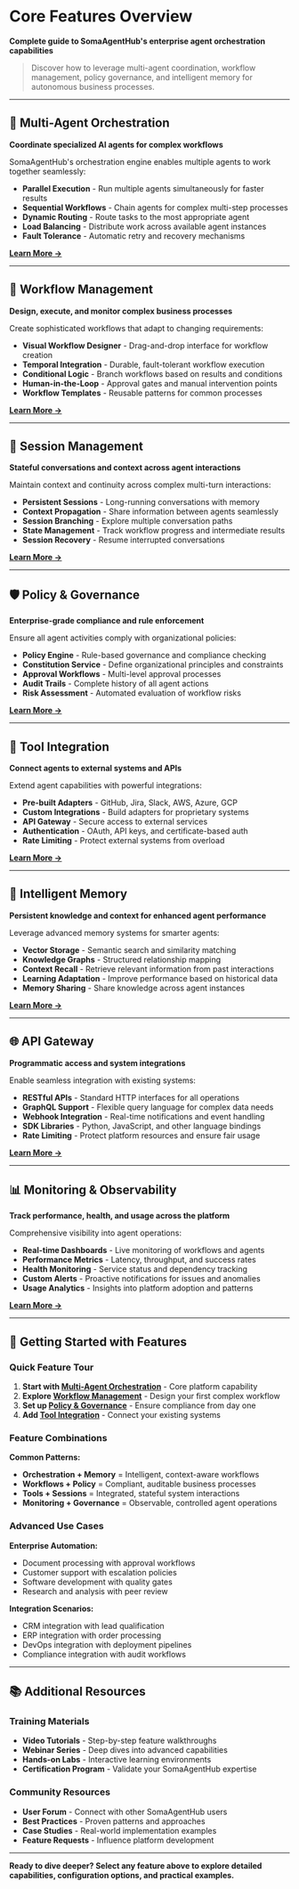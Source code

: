 # Core Features Overview

**Complete guide to SomaAgentHub's enterprise agent orchestration capabilities**

> Discover how to leverage multi-agent coordination, workflow management, policy governance, and intelligent memory for autonomous business processes.

---

## 🧠 Multi-Agent Orchestration

**Coordinate specialized AI agents for complex workflows**

SomaAgentHub's orchestration engine enables multiple agents to work together seamlessly:

- **Parallel Execution** - Run multiple agents simultaneously for faster results
- **Sequential Workflows** - Chain agents for complex multi-step processes  
- **Dynamic Routing** - Route tasks to the most appropriate agent
- **Load Balancing** - Distribute work across available agent instances
- **Fault Tolerance** - Automatic retry and recovery mechanisms

**[Learn More →](multi-agent-orchestration.md)**

---

## 🔄 Workflow Management

**Design, execute, and monitor complex business processes**

Create sophisticated workflows that adapt to changing requirements:

- **Visual Workflow Designer** - Drag-and-drop interface for workflow creation
- **Temporal Integration** - Durable, fault-tolerant workflow execution
- **Conditional Logic** - Branch workflows based on results and conditions
- **Human-in-the-Loop** - Approval gates and manual intervention points
- **Workflow Templates** - Reusable patterns for common processes

**[Learn More →](workflow-management.md)**

---

## 💬 Session Management

**Stateful conversations and context across agent interactions**

Maintain context and continuity across complex multi-turn interactions:

- **Persistent Sessions** - Long-running conversations with memory
- **Context Propagation** - Share information between agents seamlessly
- **Session Branching** - Explore multiple conversation paths
- **State Management** - Track workflow progress and intermediate results
- **Session Recovery** - Resume interrupted conversations

**[Learn More →](session-management.md)**

---

## 🛡️ Policy & Governance

**Enterprise-grade compliance and rule enforcement**

Ensure all agent activities comply with organizational policies:

- **Policy Engine** - Rule-based governance and compliance checking
- **Constitution Service** - Define organizational principles and constraints
- **Approval Workflows** - Multi-level approval processes
- **Audit Trails** - Complete history of all agent actions
- **Risk Assessment** - Automated evaluation of workflow risks

**[Learn More →](policy-governance.md)**

---

## 🔧 Tool Integration

**Connect agents to external systems and APIs**

Extend agent capabilities with powerful integrations:

- **Pre-built Adapters** - GitHub, Jira, Slack, AWS, Azure, GCP
- **Custom Integrations** - Build adapters for proprietary systems
- **API Gateway** - Secure access to external services
- **Authentication** - OAuth, API keys, and certificate-based auth
- **Rate Limiting** - Protect external systems from overload

**[Learn More →](tool-integration.md)**

---

## 🧠 Intelligent Memory

**Persistent knowledge and context for enhanced agent performance**

Leverage advanced memory systems for smarter agents:

- **Vector Storage** - Semantic search and similarity matching
- **Knowledge Graphs** - Structured relationship mapping
- **Context Recall** - Retrieve relevant information from past interactions
- **Learning Adaptation** - Improve performance based on historical data
- **Memory Sharing** - Share knowledge across agent instances

**[Learn More →](intelligent-memory.md)**

---

## 🌐 API Gateway

**Programmatic access and system integrations**

Enable seamless integration with existing systems:

- **RESTful APIs** - Standard HTTP interfaces for all operations
- **GraphQL Support** - Flexible query language for complex data needs
- **Webhook Integration** - Real-time notifications and event handling
- **SDK Libraries** - Python, JavaScript, and other language bindings
- **Rate Limiting** - Protect platform resources and ensure fair usage

**[Learn More →](api-gateway.md)**

---

## 📊 Monitoring & Observability

**Track performance, health, and usage across the platform**

Comprehensive visibility into agent operations:

- **Real-time Dashboards** - Live monitoring of workflows and agents
- **Performance Metrics** - Latency, throughput, and success rates
- **Health Monitoring** - Service status and dependency tracking
- **Custom Alerts** - Proactive notifications for issues and anomalies
- **Usage Analytics** - Insights into platform adoption and patterns

**[Learn More →](monitoring-observability.md)**

---

## 🚀 Getting Started with Features

### Quick Feature Tour

1. **Start with [Multi-Agent Orchestration](multi-agent-orchestration.md)** - Core platform capability
2. **Explore [Workflow Management](workflow-management.md)** - Design your first complex workflow
3. **Set up [Policy & Governance](policy-governance.md)** - Ensure compliance from day one
4. **Add [Tool Integration](tool-integration.md)** - Connect your existing systems

### Feature Combinations

**Common Patterns:**
- **Orchestration + Memory** = Intelligent, context-aware workflows
- **Workflows + Policy** = Compliant, auditable business processes
- **Tools + Sessions** = Integrated, stateful system interactions
- **Monitoring + Governance** = Observable, controlled agent operations

### Advanced Use Cases

**Enterprise Automation:**
- Document processing with approval workflows
- Customer support with escalation policies  
- Software development with quality gates
- Research and analysis with peer review

**Integration Scenarios:**
- CRM integration with lead qualification
- ERP integration with order processing
- DevOps integration with deployment pipelines
- Compliance integration with audit workflows

---

## 📚 Additional Resources

### Training Materials
- **Video Tutorials** - Step-by-step feature walkthroughs
- **Webinar Series** - Deep dives into advanced capabilities
- **Hands-on Labs** - Interactive learning environments
- **Certification Program** - Validate your SomaAgentHub expertise

### Community Resources
- **User Forum** - Connect with other SomaAgentHub users
- **Best Practices** - Proven patterns and approaches
- **Case Studies** - Real-world implementation examples
- **Feature Requests** - Influence platform development

---

**Ready to dive deeper? Select any feature above to explore detailed capabilities, configuration options, and practical examples.**